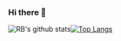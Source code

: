 ### Hi there 👋
![RB's github stats](https://github-readme-stats.vercel.app/api?username=NoorRaihan)[![Top Langs](https://github-readme-stats.vercel.app/api/top-langs/?username=NoorRaihan)](https://github.com/NoorRaihan/github-readme-stats)
<!--
**NoorRaihan/NoorRaihan** is a ✨ _special_ ✨ repository because its `README.md` (this file) appears on your GitHub profile.

Here are some ideas to get you started:

- 🔭 I’m currently working on ...
- 🌱 I’m currently learning ...
- 👯 I’m looking to collaborate on ...
- 🤔 I’m looking for help with ...
- 💬 Ask me about ...
- 📫 How to reach me: ...
- 😄 Pronouns: ...
- ⚡ Fun fact: ...
-->
